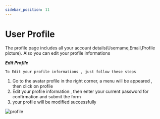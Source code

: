```yaml
---
sidebar_position: 11
---
```


# User Profile

The profile page includes all your account details(Username,Email,Profile picture).
Also you can edit your profile informations

**_Edit Profile_**

`To Edit your profile informations , just follow these steps`

1. Go to the avatar profile in the right corner, a menu will be appeared , then click on profile
2. Edit your profile information , then enter your current password for confirmation and submit the form
3. your profile will be modified successfully

![profile](/img/profile.png)
